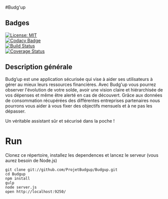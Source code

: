 #Budg'up

## Badges

[![License: MIT](https://img.shields.io/badge/License-MIT-yellow.svg)](https://opensource.org/licenses/MIT)<br/>
[![Codacy Badge](https://api.codacy.com/project/badge/Grade/aaabd3bb9d894845b41d77f3e0c1bc9e)](https://www.codacy.com/app/ProjetBudgup/Budgup?utm_source=github.com&utm_medium=referral&utm_content=ProjetBudgup/Budgup&utm_campaign=badger) <br/>
[![Build Status](https://travis-ci.org/ProjetBudgup/Budgup.svg?branch=master)](https://travis-ci.org/ProjetBudgup/Budgup) <br/>
[![Coverage Status](https://coveralls.io/repos/github/ProjetBudgup/Budgup/badge.svg?branch=master)](https://coveralls.io/github/ProjetBudgup/Budgup?branch=master)


## Description générale
Budg’up est une application sécurisée qui vise à aider ses utilisateurs à gérer au mieux leurs ressources financières. Avec Budg'up vous pourrez observer l'évolution de votre solde, avoir une vision claire et hiérarchisée de vos dépenses et même être alerté en cas de découvert. Grâce aux données de consommation récupérées des différentes entreprises partenaires nous pourrons vous aider à vous fixer des objectifs mensuels et à ne pas les dépasser.

Un véritable assistant sûr et sécurisé dans la poche !

# Run

Clonez ce répertoire, installez les dependences et lancez le serveur (vous aurez besoin de Node.js)

    git clone git://github.com/ProjetBudgup/Budgup.git
    cd Budgup
    npm install
    gulp
    node server.js
    open http://localhost:9250/



